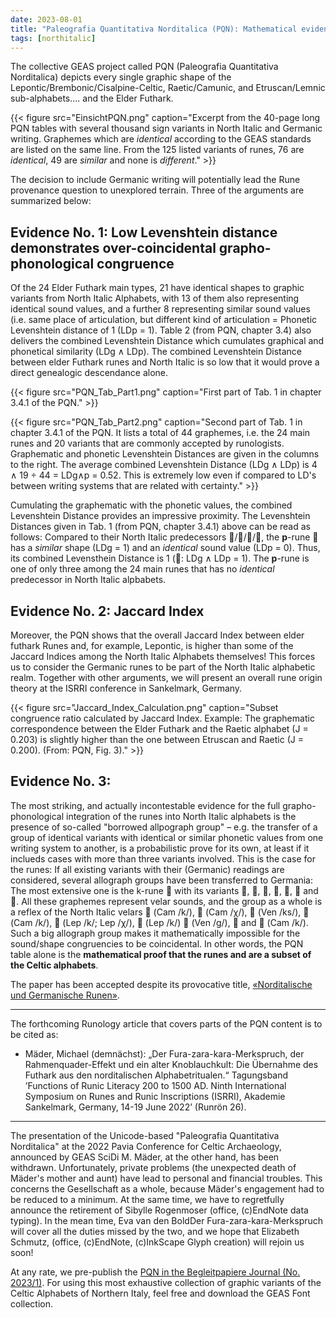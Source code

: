 ```yaml
---
date: 2023-08-01
title: "Paleografia Quantitativa Norditalica (PQN): Mathematical evidence for a full grapho-phonological integration of the runes into North Italic alpbabets"
tags: [northitalic]
---
```

The collective GEAS project called PQN (Paleografia Quantitativa Norditalica) depicts every single graphic shape of the Lepontic/Brembonic/Cisalpine-Celtic, Raetic/Camunic, and Etruscan/Lemnic sub-alphabets.... and the Elder Futhark. 

{{< figure src="EinsichtPQN.png" caption="Excerpt from the 40-page long PQN tables with several thousand sign variants in North Italic and Germanic writing. Graphemes which are *identical* according to the GEAS standards are listed on the same line. From the 125 listed variants of runes, 76 are *identical*, 49 are *similar* and none is *different*." >}} 

The decision to include Germanic writing will potentially lead the Rune provenance question to unexplored terrain. Three of the arguments are summarized below:

## Evidence No. 1: Low Levenshtein distance demonstrates over-coincidental grapho-phonological congruence
Of the 24 Elder Futhark main types, 21 have identical shapes to graphic variants from North Italic Alphabets, with 13 of them also representing identical sound values, and a further 8 representing similar sound values (i.e. same place of articulation, but different kind of articulation = Phonetic Levenshtein distance of 1 (LDp = 1). Table 2 (from PQN, chapter 3.4) also delivers the combined Levenshtein Distance which cumulates graphical and phonetical similarity (LDg ∧ LDp). The combined Levenshtein Distance between elder Futhark runes and North Italic is so low that it would prove a direct genealogic descendance alone. 


{{< figure src="PQN_Tab_Part1.png" caption="First part of Tab. 1 in chapter 3.4.1 of the PQN." >}} 

{{< figure src="PQN_Tab_Part2.png" caption="Second part of Tab. 1 in chapter 3.4.1 of the PQN. It lists a total of 44 graphemes, i.e. the 24 main runes and 20 variants that are commonly accepted by runologists. Graphematic and phonetic Levenshtein Distances are given in the columns to the right. The average combined Levenshtein Distance (LDg ∧ LDp) is 4 ∧ 19 ÷ 44 = LDg∧p = 0.52. This is extremely low even if compared to LD's between writing systems that are related with certainty." >}} 


 Cumulating the graphematic with the phonetic values, the combined Levenshtein Distance provides an impressive proximity. The Levenshtein Distances given in Tab. 1 (from PQN, chapter 3.4.1) above can be read as follows: Compared to their North Italic predecessors ///, the **p**-rune  has a *similar* shape (LDg = 1) and an *identical* sound value (LDp = 0). Thus, its combined Levensthein Distance is 1 (: LDg ∧ LDp = 1). The **p**-rune is one of only three among the 24 main runes that has no *identical* predecessor in North Italic alpbabets.

## Evidence No. 2: Jaccard Index
Moreover, the PQN shows that the overall Jaccard Index between elder futhark Runes and, for example, Lepontic, is higher than some of the Jaccard Indices among the North Italic Alphabets themselves! This forces us to consider the Germanic runes to be part of the North Italic alphabetic realm. Together with other arguments, we will present an overall rune origin theory at the ISRRI conference in Sankelmark, Germany. 

{{< figure src="Jaccard_Index_Calculation.png" caption="Subset congruence ratio calculated by Jaccard Index. Example: The graphematic correspondence between the Elder Futhark and the Raetic alphabet (J = 0.203) is slightly higher than the one between Etruscan and Raetic (J = 0.200). (From: PQN, Fig. 3)." >}}

## Evidence No. 3: 
The most striking, and actually incontestable evidence for the full grapho-phonological integration of the runes into North Italic alphabets is the presence of so-called "borrowed allpograph group" – e.g. the transfer of a group of identical variants with identical or similar phonetic values from one writing system to another, is a probabilistic prove for its own, at least if it inclueds cases with more than three variants involved. This is the case for the runes: If all existing variants with their (Germanic) readings are considered, several allograph groups have been transferred to Germania: The most extensive one is the k-rune  with its variants , , , , ,  and . All these graphemes represent velar sounds, and the group as a whole is a reflex of the North Italic velars  (Cam /k/),  (Cam /χ/),  (Ven /ks/),  (Cam /k/),  (Lep /k/; Lep /χ/),  (Lep /k/)  (Ven /g/),  and  (Cam /k/). Such a big allograph group makes it mathematically impossible for the sound/shape congruencies to be coincidental. In other words, the PQN table alone is the **mathematical proof that the runes and are a subset of the Celtic alphabets**.

The paper has been accepted despite its provocative title, [«Norditalische und Germanische Runen»](https://www.isrri2022.uni-kiel.de/abstracts/#m%C3%A4der).

---
The forthcoming Runology article that covers parts of the PQN content is to be cited as:
* Mäder, Michael (demnächst): „Der Fura-zara-kara-Merkspruch, der Rahmenquader-Effekt und ein alter Knoblauchkult: Die Übernahme des Futhark aus den norditalischen Alphabetritualen.“ Tagungsband ’Functions of Runic Literacy 200 to 1500 AD. Ninth International Symposium on Runes and Runic Inscriptions (ISRRI), Akademie Sankelmark, Germany, 14-19 June 2022’ (Runrön 26).
---

The presentation of the Unicode-based "Paleografia Quantitativa Norditalica" at the 2022 Pavia Conference for Celtic Archaeology, announced by GEAS SciDi M. Mäder, at the other hand, has been withdrawn. Unfortunately, private problems (the unexpected death of Mäder's mother and aunt) have lead to personal and financial troubles. This concerns the Gesellschaft as a whole, because Mäder's engagement had to be reduced to a minimum. At the same time, we have to regretfully announce the retirement of Sibylle Rogenmoser (office, (c)EndNote data typing). In the mean time, Eva van den BoldDer Fura-zara-kara-Merkspruch will cover all the duties missed by the two, and we hope that Elizabeth Schmutz, (office, (c)EndNote, (c)InkScape Glyph creation) will rejoin us soon!

At any rate, we pre-publish the [PQN in the Begleitpapiere Journal (No. 2023/1)](https://center-for-decipherment.ch/journal/). For using this most exhaustive collection of graphic variants of the Celtic Alphabets of Northern Italy, feel free and download the GEAS Font collection.

